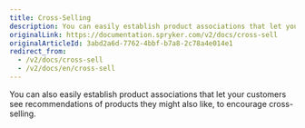 ```yaml
---
title: Cross-Selling
description: You can easily establish product associations that let your customers see recommendations of products they might also like, to encourage cross-selling
originalLink: https://documentation.spryker.com/v2/docs/cross-sell
originalArticleId: 3abd2a6d-7762-4bbf-b7a8-2c78a4e014e1
redirect_from:
  - /v2/docs/cross-sell
  - /v2/docs/en/cross-sell
---
```


You can also easily establish product associations that let your customers see recommendations of products they might also like, to encourage cross-selling.
